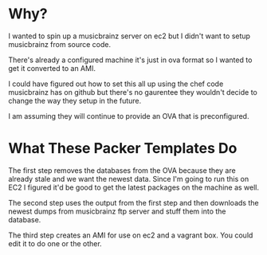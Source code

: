 # Why?  

I wanted to spin up a musicbrainz server on ec2 but I didn't want to setup musicbrainz from source code. 

There's already a configured machine it's just in ova format so I wanted to get it converted to an AMI.

I could have figured out how to set this all up using the chef code musicbrainz has on github but
there's no gaurentee they wouldn't decide to change the way they setup in the future.  

I am assuming they will continue to provide an OVA that is preconfigured.  

# What These Packer Templates Do

The first step removes the databases from the OVA because they are already stale and we want the newest
data.  Since I'm going to run this on EC2 I figured it'd be good to get the latest packages on the machine
as well.  

The second step uses the output from the first step and then downloads the newest dumps from musicbrainz
ftp server and stuff them into the database.  

The third step creates an AMI for use on ec2 and a vagrant box.  You could edit it to do one or the other.
